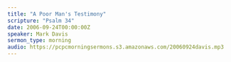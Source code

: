```yaml
---
title: "A Poor Man's Testimony"
scripture: "Psalm 34"
date: 2006-09-24T00:00:00Z
speaker: Mark Davis
sermon_type: morning
audio: https://pcpcmorningsermons.s3.amazonaws.com/20060924davis.mp3 
---
```



